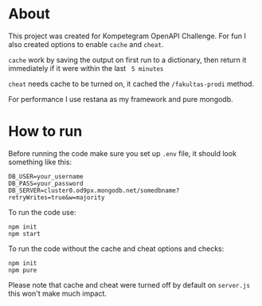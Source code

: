 # About
This project was created for Kompetegram OpenAPI Challenge. For fun I also created options to enable `cache` and `cheat`.

`cache` work by saving the output on first run to a dictionary, then return it immediately if it were within the last ` 5 minutes`

`cheat` needs cache to be turned on, it cached the `/fakultas-prodi` method.

For performance I use restana as my framework and pure mongodb.
# How to run
Before running the code make sure you set up `.env` file, it should look something like this:

```
DB_USER=your_username
DB_PASS=your_password
DB_SERVER=cluster0.od9px.mongodb.net/somedbname?retryWrites=true&w=majority
```

To run the code use:

```
npm init
npm start
```

To run the code without the cache and cheat options and checks:
```
npm init
npm pure
```
Please note that cache and cheat were turned off by default on `server.js` this won't make much impact.
